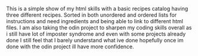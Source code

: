 This is a simple show of my html skills with a basic recipes catalog having three different recipes.
Sorted in both unordered and ordered lists for instructions and need ingredients and being able to link to different html files.
I am also taking the odin project to sharpen my coding skills overall as i still have lot of imposter syndrome and even with some projects already 
done I still feel that I barely understand what ive done hopefully once im done with the odin project ill have more confidence.